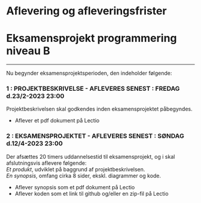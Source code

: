 #  Aflevering og afleveringsfrister
#  Eksamensprojekt programmering niveau B

-------------------------------------------------------------------------------------------------

Nu begynder eksamensprojektsperioden, den indeholder følgende:

### 1 : PROJEKTBESKRIVELSE - AFLEVERES SENEST : FREDAG d.23/2-2023 23:00
Projektbeskrivelsen skal godkendes inden eksamensprojektet påbegyndes.
- Aflever et pdf dokument på Lectio

### 2 : EKSAMENSPROJEKTET - AFLEVERES SENEST : SØNDAG d.12/4-2023 23:00   
Der afsættes 20 timers uddannelsestid til eksamensprojekt, og i skal afslutningsvis aflevere følgende:         
*Et produkt*, udviklet på baggrund af projektbeskrivelsen.    
*En synopsis*, omfang cirka 8 sider, ekskl. diagrammer og kode.  
- Aflever synopsis som et pdf dokument på Lectio
- Aflever koden som et link til github og/eller en zip-fil på Lectio
